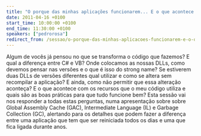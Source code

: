 ```yaml
---
title: "O porque das minhas aplicações funcionarem... E o que acontece com os recursos que utilizo?"
date: 2011-04-16 +0100
start_time: 10:00:00 +0100
end_time: 11:30:00 +0100
speakers: ["pedrorosa"]
redirect_from: /sessao/o-porque-das-minhas-aplicacoes-funcionarem-e-o-que-acontece-com-os-recursos-que-utilizo/
---
```

Algum de vocês já pensou no que se transforma o código que fazemos? E qual a diferença entre C# e VB? Onde colocamos as nossas DLLs, como devemos pensar nas versões e o que é isso do strong name? Se estiverem duas DLLs de versões diferentes qual utilizar e como se altera sem recompilar a aplicação? E ainda, como não permitir que essa alteração aconteça? E o que acontece com os recursos que o meu código utiliza e quais são as boas práticas para que tudo funcione bem? Esta sessão vai nos responder a todas estas perguntas, numa apresentação sobre sobre Global Assembly Cache (GAC), Intermediate Language (IL) e Garbage Collection (GC), alertando para os detalhes que podem fazer a diferença entre uma aplicação que tem que ser reiniciada todos os dias e uma que fica ligada durante anos.

